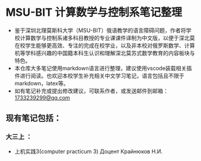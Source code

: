 # MSU-BIT 计算数学与控制系笔记整理
* 鉴于深圳北理莫斯科大学（MSU-BIT）俄语教学的语言障碍问题，作者将学校计算数学与控制系诸多科目教授的专业课课件译制为中文版，以便于深北莫在校学生能够更高效、专注的完成在校学业，以及非本校对俄罗斯数学、计算机等学科感兴趣的中国籍本科生认识和理解深北莫苏式数学教育的内容板块与特色。
* 本仓库大多笔记使用markdown语言进行整理，建议使用vscode装载相关插件进行阅读。也欢迎本校学生补充相关中文学习笔记，语言包括且不限于markdown，latex等。
* 如有笔记补充或提出修改建议，可联系作者，或发送邮件到邮箱：1733239299@qq.com
## 现有笔记包括：
### 大三上 ：
* 上机实践3(computer practicum 3) Доцент Крайнюков Н.И.

